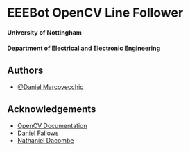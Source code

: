 
# EEEBot OpenCV Line Follower
#### University of Nottingham
#### Department of Electrical and Electronic Engineering


## Authors

- [@Daniel Marcovecchio](https://github.com/BlackHat0001)


## Acknowledgements

 - [OpenCV Documentation](https://docs.opencv.org)
 - [Daniel Fallows](https://www.nottingham.ac.uk/engineering/departments/eee/people/daniel.fallows1)
 - [Nathaniel Dacombe](https://www.nottingham.ac.uk/engineering/departments/eee/people/nathaniel.dacombe)
